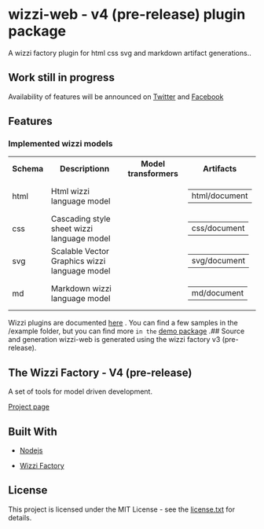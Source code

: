 # wizzi-web - v4 (pre-release) plugin package

A wizzi factory plugin for html css svg and markdown artifact generations..

## Work still in progress

Availability of features will be announced
on [Twitter](https://twitter.com/wizziteam) and [Facebook](https://www.facebook.com/wizzifactory)

## Features
### Implemented wizzi models
<table>
<tr>
<th>Schema</th>
<th>Descriptionn</th>
<th>Model transformers</th>
<th>Artifacts</th>
</tr>
<tr>
<td>html</td>
<td>Html wizzi language model</td>
<td>
<table>
</table>
<td>
<table>
<tr>
<td>html/document</td>
</tr>
</table>
</tr>
<tr>
<td>css</td>
<td>Cascading style sheet wizzi language model</td>
<td>
<table>
</table>
<td>
<table>
<tr>
<td>css/document</td>
</tr>
</table>
</tr>
<tr>
<td>svg</td>
<td>Scalable Vector Graphics wizzi language model</td>
<td>
<table>
</table>
<td>
<table>
<tr>
<td>svg/document</td>
</tr>
</table>
</tr>
<tr>
<td>md</td>
<td>Markdown wizzi language model</td>
<td>
<table>
</table>
<td>
<table>
<tr>
<td>md/document</td>
</tr>
</table>
</tr>
</table>

Wizzi plugins are documented
[here](https://wizzifactory.github.io/docs/plugins.html)
.
You can find a few samples in the /example folder, but you can find more
`in the`
[demo package](https://github.com/wizzifactory/wizzi-demo)
.## Source and generation
wizzi-web is generated using the wizzi factory v3 (pre-release).

## The Wizzi Factory - V4 (pre-release)

A set of tools for model driven development.


[Project page](https://wizzifactory.github.io/)
## Built With
* [Nodejs](https://nodejs.org)

* [Wizzi Factory](https://github.com/wizzifactory)


## License
This project is licensed under the MIT License - see the
[license.txt](license.txt)
for details.

